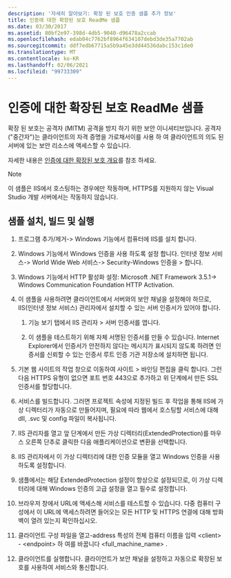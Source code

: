 ```yaml
---
description: '자세히 알아보기: 확장 된 보호 인증 샘플 추가 정보'
title: 인증에 대한 확장된 보호 ReadMe 샘플
ms.date: 03/30/2017
ms.assetid: 80bf2e97-398d-4db5-9040-d96478a2ccab
ms.openlocfilehash: edab04c7762bf8964f634107debd3de35a7702ab
ms.sourcegitcommit: ddf7edb67715a5b9a45e3dd44536dabc153c1de0
ms.translationtype: MT
ms.contentlocale: ko-KR
ms.lasthandoff: 02/06/2021
ms.locfileid: "99733309"
---
```

# <a name="readme-for-extended-protection-authentication-sample"></a>인증에 대한 확장된 보호 ReadMe 샘플

확장 된 보호는 공격자 (MITM) 공격을 방지 하기 위한 보안 이니셔티브입니다. 공격자 ("중간자")는 클라이언트의 자격 증명을 가로채서이를 사용 하 여 클라이언트의 의도 된 서버에 있는 보안 리소스에 액세스할 수 있습니다.

자세한 내용은 [인증에 대한 확장된 보호 개요](extended-protection-for-authentication-overview.md)를 참조 하세요.

> [!NOTE]
> 이 샘플은 IIS에서 호스팅하는 경우에만 작동하며, HTTPS를 지원하지 않는 Visual Studio 개발 서버에서는 작동하지 않습니다.

## <a name="to-set-up-build-and-run-the-sample"></a>샘플 설치, 빌드 및 실행

1. 프로그램 추가/제거-> Windows 기능에서 컴퓨터에 IIS를 설치 합니다.

2. Windows 기능에서 Windows 인증을 사용 하도록 설정 합니다. 인터넷 정보 서비스-> World Wide Web 서비스-> Security-Windows 인증을 > 합니다.

3. Windows 기능에서 HTTP 활성화 설정: Microsoft .NET Framework 3.5.1-> Windows Communication Foundation HTTP Activation.

4. 이 샘플을 사용하려면 클라이언트에서 서버와의 보안 채널을 설정해야 하므로, IIS(인터넷 정보 서비스) 관리자에서 설치할 수 있는 서버 인증서가 있어야 합니다.

    1. 기능 보기 탭에서 IIS 관리자 > 서버 인증서를 엽니다.

    2. 이 샘플을 테스트하기 위해 자체 서명된 인증서를 만들 수 있습니다. Internet Explorer에서 인증서가 안전하지 않다는 메시지가 표시되지 않도록 하려면 인증서를 신뢰할 수 있는 인증서 루트 인증 기관 저장소에 설치하면 됩니다.

5. 기본 웹 사이트의 작업 창으로 이동하여 사이트 > 바인딩 편집을 클릭 합니다. 그런 다음 HTTPS 유형이 없으면 포트 번호 443으로 추가하고 위 단계에서 만든 SSL 인증서를 할당합니다.

6. 서비스를 빌드합니다. 그러면 프로젝트 속성에 지정된 빌드 후 작업을 통해 IIS에 가상 디렉터리가 자동으로 만들어지며, 필요에 따라 웹에서 호스팅할 서비스에 대해 dll, .svc 및 config 파일이 복사됩니다.

7. IIS 관리자를 열고 앞 단계에서 만든 가상 디렉터리(ExtendedProtection)를 마우스 오른쪽 단추로 클릭한 다음 애플리케이션으로 변환을 선택합니다.

8. IIS 관리자에서 이 가상 디렉터리에 대한 인증 모듈을 열고 Windows 인증을 사용하도록 설정합니다.

9. 샘플에서는 해당 ExtendedProtection 설정이 항상으로 설정되므로, 이 가상 디렉터리에 대해 Windows 인증의 고급 설정을 열고 필수로 설정합니다.

10. 브라우저 창에서 URL에 액세스해 서비스를 테스트할 수 있습니다. 다중 컴퓨터 구성에서 이 URL에 액세스하려면 들어오는 모든 HTTP 및 HTTPS 연결에 대해 방화벽이 열려 있는지 확인하십시오.

11. 클라이언트 구성 파일을 열고-address 특성의 전체 컴퓨터 이름을 입력 \<client>  -  \<endpoint> 하 여를 바꿉니다 \<full_machine_name> .

12. 클라이언트를 실행합니다. 클라이언트가 보안 채널을 설정하고 자동으로 확장된 보호를 사용하여 서비스와 통신합니다.
